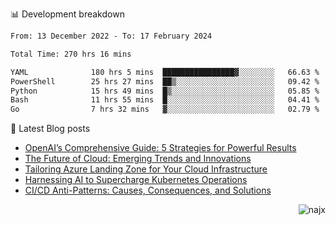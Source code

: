 📊 Development breakdown
<!--START_SECTION:waka-->

```txt
From: 13 December 2022 - To: 17 February 2024

Total Time: 270 hrs 16 mins

YAML              180 hrs 5 mins  ████████████████▓░░░░░░░░   66.63 %
PowerShell        25 hrs 27 mins  ██▒░░░░░░░░░░░░░░░░░░░░░░   09.42 %
Python            15 hrs 49 mins  █▒░░░░░░░░░░░░░░░░░░░░░░░   05.85 %
Bash              11 hrs 55 mins  █░░░░░░░░░░░░░░░░░░░░░░░░   04.41 %
Go                7 hrs 32 mins   ▓░░░░░░░░░░░░░░░░░░░░░░░░   02.79 %
```

<!--END_SECTION:waka-->

📕 Latest Blog posts

<!-- BLOG-POST-LIST:START -->
- [OpenAI’s Comprehensive Guide: 5 Strategies for Powerful Results](https://najx.dev/openai's-comprehensive-guide-to-prompt-writing-five-new-strategies-for-powerful-results/)
- [The Future of Cloud: Emerging Trends and Innovations](https://najx.dev/the-future-of-cloud-emerging-trends-and-innovations/)
- [Tailoring Azure Landing Zone for Your Cloud Infrastructure](https://najx.dev/tailoring-your-azure-landing-zone-for-cloud-infrastructure/)
- [Harnessing AI to Supercharge Kubernetes Operations](https://najx.dev/harnessing-ai-to-supercharge-kubernetes-operations/)
- [CI/CD Anti-Patterns: Causes, Consequences, and Solutions](https://najx.dev/cicd-anti-patterns/)
<!-- BLOG-POST-LIST:END -->

<p align="right">
  <img src="https://komarev.com/ghpvc/?username=najx&label=GitHub%20Profile%20Views&color=yellow&style=flat" alt="najx" />
</p align="center">

